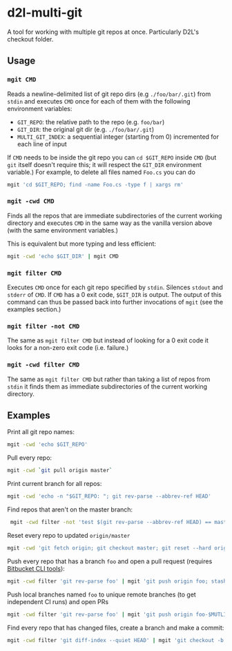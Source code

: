 # d2l-multi-git

A tool for working with multiple git repos at once. Particularly D2L's checkout folder.

## Usage

### `mgit CMD`

Reads a newline-delimited list of git repo dirs (e.g `./foo/bar/.git`) from `stdin` and executes `CMD` once for each of them with the following environment variables:

* `GIT_REPO`: the relative path to the repo (e.g. `foo/bar`)
* `GIT_DIR`: the original git dir (e.g. `./foo/bar/.git`)
* `MULTI_GIT_INDEX`: a sequential integer (starting from 0) incremented for each line of input

If `CMD` needs to be inside the git repo you can `cd $GIT_REPO` inside `CMD` (but `git` itself doesn't require this; it will respect the `GIT_DIR` environment variable.) For example, to delete all files named `Foo.cs` you can do 

```sh
mgit 'cd $GIT_REPO; find -name Foo.cs -type f | xargs rm'
```

### `mgit -cwd CMD`

Finds all the repos that are immediate subdirectories of the current working directory and executes `CMD` in the same way as the vanilla version above (with the same environment variables.)

This is equivalent but more typing and less efficient:

```sh
mgit -cwd 'echo $GIT_DIR' | mgit CMD
```

### `mgit filter CMD`

Executes `CMD` once for each git repo specified by `stdin`. Silences `stdout` and `stderr` of `CMD`. If `CMD` has a 0 exit code, `$GIT_DIR` is output. The output of this command can thus be passed back into further invocations of `mgit` (see the examples section.)

### `mgit filter -not CMD`

The same as `mgit filter CMD` but instead of looking for a 0 exit code it looks for a non-zero exit code (i.e. failure.)

### `mgit -cwd filter CMD`

The same as `mgit filter CMD` but rather than taking a list of repos from `stdin` it finds them as immediate subdirectories of the current working directory.

## Examples

Print all git repo names:

```sh
mgit -cwd 'echo $GIT_REPO'
```

Pull every repo:

```sh
mgit -cwd `git pull origin master`
```

Print current branch for all repos:

```sh
mgit -cwd 'echo -n "$GIT_REPO: "; git rev-parse --abbrev-ref HEAD'
```

Find repos that aren't on the master branch:

```sh
 mgit -cwd filter -not 'test $(git rev-parse --abbrev-ref HEAD) == master'
```

Reset every repo to updated `origin/master`

```sh
mgit -cwd 'git fetch origin; git checkout master; git reset --hard origin/master'
```

Push every repo that has a branch `foo` and open a pull request (requires [Bitbucket CLI tools](http://todo)):

```sh
mgit -cwd filter 'git rev-parse foo' | mgit 'git push origin foo; stash pull-request foo master'
```

Push local branches named `foo` to unique remote branches (to get independent CI runs) and open PRs

```sh
mgit -cwd filter 'git rev-parse foo' | mgit 'git push origin foo-$MUTLI_GIT_INDEX; stash pull-request foo-$MULTI_GIT_INDEX master'
```

Find every repo that has changed files, create a branch and make a commit:

```sh
mgit -cwd filter 'git diff-index --quiet HEAD' | mgit 'git checkout -b my-branch; git commit -am "All the changes excluding new files"'
```
